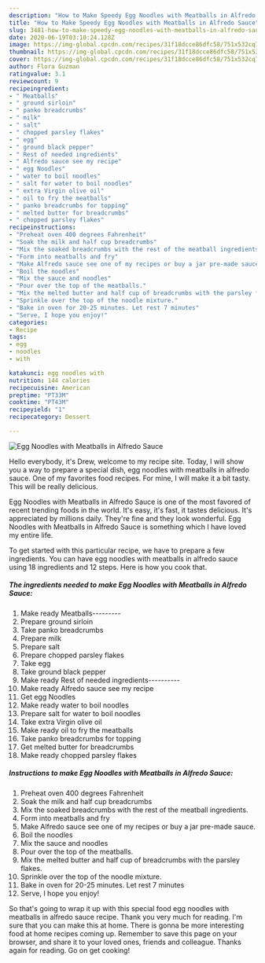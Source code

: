```yaml
---
description: "How to Make Speedy Egg Noodles with Meatballs in Alfredo Sauce"
title: "How to Make Speedy Egg Noodles with Meatballs in Alfredo Sauce"
slug: 3481-how-to-make-speedy-egg-noodles-with-meatballs-in-alfredo-sauce
date: 2020-06-19T03:10:24.128Z
image: https://img-global.cpcdn.com/recipes/31f18dcce86dfc58/751x532cq70/egg-noodles-with-meatballs-in-alfredo-sauce-recipe-main-photo.jpg
thumbnail: https://img-global.cpcdn.com/recipes/31f18dcce86dfc58/751x532cq70/egg-noodles-with-meatballs-in-alfredo-sauce-recipe-main-photo.jpg
cover: https://img-global.cpcdn.com/recipes/31f18dcce86dfc58/751x532cq70/egg-noodles-with-meatballs-in-alfredo-sauce-recipe-main-photo.jpg
author: Flora Guzman
ratingvalue: 3.1
reviewcount: 9
recipeingredient:
- " Meatballs"
- " ground sirloin"
- " panko breadcrumbs"
- " milk"
- " salt"
- " chopped parsley flakes"
- " egg"
- " ground black pepper"
- " Rest of needed ingredients"
- " Alfredo sauce see my recipe"
- " egg Noodles"
- " water to boil noodles"
- " salt for water to boil noodles"
- " extra Virgin olive oil"
- " oil to fry the meatballs"
- " panko breadcrumbs for topping"
- " melted butter for breadcrumbs"
- " chopped parsley flakes"
recipeinstructions:
- "Preheat oven 400 degrees Fahrenheit"
- "Soak the milk and half cup breadcrumbs"
- "Mix the soaked breadcrumbs with the rest of the meatball ingredients."
- "Form into meatballs and fry"
- "Make Alfredo sauce see one of my recipes or buy a jar pre-made sauce."
- "Boil the noodles"
- "Mix the sauce and noodles"
- "Pour over the top of the meatballs."
- "Mix the melted butter and half cup of breadcrumbs with the parsley flakes."
- "Sprinkle over the top of the noodle mixture."
- "Bake in oven for 20-25 minutes. Let rest 7 minutes"
- "Serve, I hope you enjoy!"
categories:
- Recipe
tags:
- egg
- noodles
- with

katakunci: egg noodles with 
nutrition: 144 calories
recipecuisine: American
preptime: "PT33M"
cooktime: "PT43M"
recipeyield: "1"
recipecategory: Dessert

---
```



![Egg Noodles with Meatballs in Alfredo Sauce](https://img-global.cpcdn.com/recipes/31f18dcce86dfc58/751x532cq70/egg-noodles-with-meatballs-in-alfredo-sauce-recipe-main-photo.jpg)

Hello everybody, it's Drew, welcome to my recipe site. Today, I will show you a way to prepare a special dish, egg noodles with meatballs in alfredo sauce. One of my favorites food recipes. For mine, I will make it a bit tasty. This will be really delicious.

Egg Noodles with Meatballs in Alfredo Sauce is one of the most favored of recent trending foods in the world. It's easy, it's fast, it tastes delicious. It's appreciated by millions daily. They're fine and they look wonderful. Egg Noodles with Meatballs in Alfredo Sauce is something which I have loved my entire life.




To get started with this particular recipe, we have to prepare a few ingredients. You can have egg noodles with meatballs in alfredo sauce using 18 ingredients and 12 steps. Here is how you cook that.

<!--inarticleads1-->

##### The ingredients needed to make Egg Noodles with Meatballs in Alfredo Sauce:

1. Make ready  Meatballs---------
1. Prepare  ground sirloin
1. Take  panko breadcrumbs
1. Prepare  milk
1. Prepare  salt
1. Prepare  chopped parsley flakes
1. Take  egg
1. Take  ground black pepper
1. Make ready  Rest of needed ingredients----------
1. Make ready  Alfredo sauce see my recipe
1. Get  egg Noodles
1. Make ready  water to boil noodles
1. Prepare  salt for water to boil noodles
1. Take  extra Virgin olive oil
1. Make ready  oil to fry the meatballs
1. Take  panko breadcrumbs for topping
1. Get  melted butter for breadcrumbs
1. Make ready  chopped parsley flakes




<!--inarticleads2-->

##### Instructions to make Egg Noodles with Meatballs in Alfredo Sauce:

1. Preheat oven 400 degrees Fahrenheit
1. Soak the milk and half cup breadcrumbs
1. Mix the soaked breadcrumbs with the rest of the meatball ingredients.
1. Form into meatballs and fry
1. Make Alfredo sauce see one of my recipes or buy a jar pre-made sauce.
1. Boil the noodles
1. Mix the sauce and noodles
1. Pour over the top of the meatballs.
1. Mix the melted butter and half cup of breadcrumbs with the parsley flakes.
1. Sprinkle over the top of the noodle mixture.
1. Bake in oven for 20-25 minutes. Let rest 7 minutes
1. Serve, I hope you enjoy!




So that's going to wrap it up with this special food egg noodles with meatballs in alfredo sauce recipe. Thank you very much for reading. I'm sure that you can make this at home. There is gonna be more interesting food at home recipes coming up. Remember to save this page on your browser, and share it to your loved ones, friends and colleague. Thanks again for reading. Go on get cooking!
